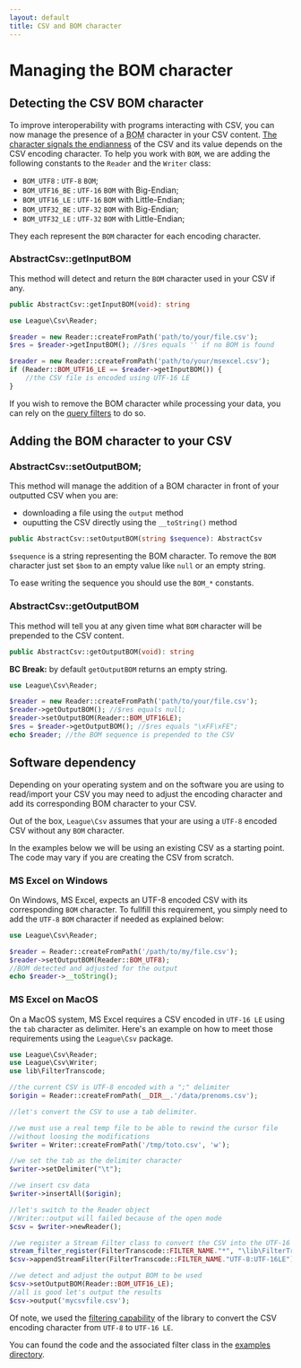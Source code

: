 ```yaml
---
layout: default
title: CSV and BOM character
---
```


# Managing the BOM character

## Detecting the CSV BOM character

To improve interoperability with programs interacting with CSV, you can now manage the presence of a <abbr title="Byte Order Mark">BOM</abbr> character in your CSV content. <a href="http://en.wikipedia.org/wiki/Endianness" target="_blank">The character signals the endianness</a> of the CSV and its value depends on the CSV encoding character. To help you work with `BOM`, we are adding the following constants to the `Reader` and the `Writer` class:

* `BOM_UTF8` : `UTF-8` `BOM`;
* `BOM_UTF16_BE` : `UTF-16` `BOM` with Big-Endian;
* `BOM_UTF16_LE` : `UTF-16` `BOM` with Little-Endian;
* `BOM_UTF32_BE` : `UTF-32` `BOM` with Big-Endian;
* `BOM_UTF32_LE` : `UTF-32` `BOM` with Little-Endian;

They each represent the `BOM` character for each encoding character.

### AbstractCsv::getInputBOM

This method will detect and return the `BOM` character used in your CSV if any.

~~~php
public AbstractCsv::getInputBOM(void): string
~~~

~~~php
use League\Csv\Reader;

$reader = new Reader::createFromPath('path/to/your/file.csv');
$res = $reader->getInputBOM(); //$res equals '' if no BOM is found

$reader = new Reader::createFromPath('path/to/your/msexcel.csv');
if (Reader::BOM_UTF16_LE == $reader->getInputBOM()) {
	//the CSV file is encoded using UTF-16 LE
}
~~~

If you wish to remove the BOM character while processing your data, you can rely on the [query filters](/query-filtering/#stripbomstatus) to do so.

## Adding the BOM character to your CSV

### AbstractCsv::setOutputBOM;

This method will manage the addition of a BOM character in front of your outputted CSV when you are:

- downloading a file using the `output` method
- ouputting the CSV directly using the `__toString()` method

~~~php
public AbstractCsv::setOutputBOM(string $sequence): AbstractCsv
~~~

`$sequence` is a string representing the BOM character. To remove the `BOM` character just set `$bom` to an empty value like `null` or an empty string.

<p class="message-info">To ease writing the sequence you should use the <code>BOM_*</code> constants.</p>

### AbstractCsv::getOutputBOM

This method will tell you at any given time what `BOM` character will be prepended to the CSV content.

~~~php
public AbstractCsv::getOutputBOM(void): string
~~~

<p class="message-warning"><strong>BC Break:</strong> by default <code>getOutputBOM</code> returns an empty string.</p>

~~~php
use League\Csv\Reader;

$reader = new Reader::createFromPath('path/to/your/file.csv');
$reader->getOutputBOM(); //$res equals null;
$reader->setOutputBOM(Reader::BOM_UTF16LE);
$res = $reader->getOutputBOM(); //$res equals "\xFF\xFE";
echo $reader; //the BOM sequence is prepended to the CSV

~~~

## Software dependency

Depending on your operating system and on the software you are using to read/import your CSV you may need to adjust the encoding character and add its corresponding BOM character to your CSV.

<p class="message-warning">Out of the box, <code>League\Csv</code> assumes that your are using a <code>UTF-8</code> encoded CSV without any <code>BOM</code> character.</p>

In the examples below we will be using an existing CSV as a starting point. The code may vary if you are creating the CSV from scratch.

### MS Excel on Windows

On Windows, MS Excel, expects an UTF-8 encoded CSV with its corresponding `BOM` character. To fullfill this requirement, you simply need to add the `UTF-8` `BOM` character if needed as explained below:

~~~php
use League\Csv\Reader;

$reader = Reader::createFromPath('/path/to/my/file.csv');
$reader->setOutputBOM(Reader::BOM_UTF8);
//BOM detected and adjusted for the output
echo $reader->__toString();

~~~

### MS Excel on MacOS

On a MacOS system, MS Excel requires a CSV encoded in `UTF-16 LE` using the `tab` character as delimiter. Here's an example on how to meet those requirements using the `League\Csv` package.

~~~php
use League\Csv\Reader;
use League\Csv\Writer;
use lib\FilterTranscode;

//the current CSV is UTF-8 encoded with a ";" delimiter
$origin = Reader::createFromPath(__DIR__.'/data/prenoms.csv');

//let's convert the CSV to use a tab delimiter.

//we must use a real temp file to be able to rewind the cursor file
//without loosing the modifications
$writer = Writer::createFromPath('/tmp/toto.csv', 'w');

//we set the tab as the delimiter character
$writer->setDelimiter("\t");

//we insert csv data
$writer->insertAll($origin);

//let's switch to the Reader object
//Writer::output will failed because of the open mode
$csv = $writer->newReader();

//we register a Stream Filter class to convert the CSV into the UTF-16 LE
stream_filter_register(FilterTranscode::FILTER_NAME."*", "\lib\FilterTranscode");
$csv->appendStreamFilter(FilterTranscode::FILTER_NAME."UTF-8:UTF-16LE");

//we detect and adjust the output BOM to be used
$csv->setOutputBOM(Reader::BOM_UTF16_LE);
//all is good let's output the results
$csv->output('mycsvfile.csv');

~~~

Of note, we used the [filtering capability](/filtering) of the library to convert the CSV encoding character from `UTF-8` to `UTF-16 LE`.

You can found the code and the associated filter class in the [examples directory](https://github.com/thephpleague/csv/tree/master/examples).